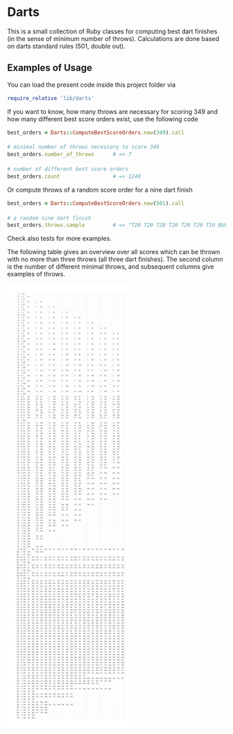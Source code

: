 # Darts

This is a small collection of Ruby classes for computing best dart finishes (in the sense of minimum number of throws). Calculations are done based on darts standard rules (501, double out).

## Examples of Usage

You can load the present code inside this project folder via

```ruby
require_relative 'lib/darts'
```

If you want to know, how many throws are necessary for scoring 349 and how many different best score orders exist, use the following code

```ruby
best_orders = Darts::ComputeBestScoreOrders.new(349).call

# minimal number of throws necessary to score 349
best_orders.number_of_throws      # => 7

# number of different best score orders
best_orders.count                 # => 1240
```
Or compute throws of a random score order for a nine dart finish

```ruby
best_orders = Darts::ComputeBestScoreOrders.new(501).call

# a random nine dart finish
best_orders.throws.sample         # => "T20 T20 T20 T20 T20 T20 T19 BULL D17"
```

Check also tests for more examples.

The following table gives an overview over all scores which can be thrown with no more than three throws (all three dart finishes). The second column is the number of different minimal throws, and subsequent columns give examples of throws.

![3-dart-finishes](README/three_dart_finishes.png)
